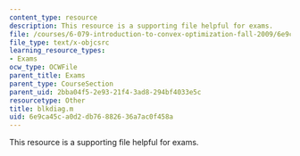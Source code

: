 ```yaml
---
content_type: resource
description: This resource is a supporting file helpful for exams.
file: /courses/6-079-introduction-to-convex-optimization-fall-2009/6e9ca45ca0d2db76882636a7ac0f458a_blkdiag.m
file_type: text/x-objcsrc
learning_resource_types:
- Exams
ocw_type: OCWFile
parent_title: Exams
parent_type: CourseSection
parent_uid: 2bba04f5-2e93-21f4-3ad8-294bf4033e5c
resourcetype: Other
title: blkdiag.m
uid: 6e9ca45c-a0d2-db76-8826-36a7ac0f458a
---
```

This resource is a supporting file helpful for exams.

